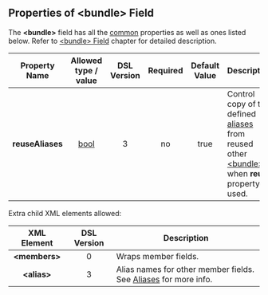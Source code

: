 ## Properties of &lt;bundle&gt; Field
The **&lt;bundle&gt;** field has all the [common](fields.md) properties as
well as ones listed below. Refer to [&lt;bundle&gt; Field](../fields/bundle.md) chapter
for detailed description. 

|Property Name|Allowed type / value|DSL Version|Required|Default Value|Description|
|:-----------:|:------------------:|:---------:|:------:|:-----------:|-----------|
|**reuseAliases**|[bool](../intro/boolean.md)|3|no|true|Control copy of the defined [aliases](../aliases/aliases.md) from reused other [&lt;bundle&gt;](../fields/bundle.md) when  **reuse** property is used.|

Extra child XML elements allowed:

|XML Element|DSL Version|Description|
|:---------:|:---------:|-----------|
|**&lt;members&gt;**|0|Wraps member fields.|
|**&lt;alias&gt;**|3|Alias names for other member fields. See [Aliases](../aliases/aliases.md) for more info.|


